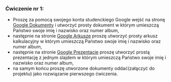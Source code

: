 ### Ćwiczenie nr 1:
* Proszę za pomocą swojego konta studenckiego Google wejść na stronę [Google Dokumenty](https://docs.google.com/document) i utworzyć prosty dokument w którym umieszczą Państwo swoje imię i nazwisko oraz numer album,
* następnie na stronie [Google Arkusze](https://docs.google.com/spreadsheets) proszę utworzyć prosty arkusz kalkulacyjny w którym umieszczą Państwo swoje imię i nazwisko oraz numer album,
* następnie na stronie [Google Prezentacje](https://docs.google.com/presentation) proszę utworzyć prostą prezentację z jednym slajdem w którym umieszczą Państwo swoje imię i nazwisko oraz numer album,
* na samym końcu proszę utworzone dokumenty oddać(załączyć do projektu) jako rozwiązanie pierwszego ćwiczenia.
